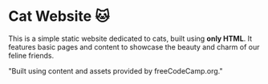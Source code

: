 # Cat Website 🐱

This is a simple static website dedicated to cats, built using **only HTML**. It features basic pages and content to showcase the beauty and charm of our feline friends.

"Built using content and assets provided by freeCodeCamp.org."
